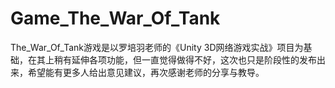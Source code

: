 # Game_The_War_Of_Tank
The_War_Of_Tank游戏是以罗培羽老师的《Unity 3D网络游戏实战》项目为基础，在其上稍有延伸各项功能，但一直觉得做得不好，这次也只是阶段性的发布出来，希望能有更多人给出意见建议，再次感谢老师的分享与教导。
